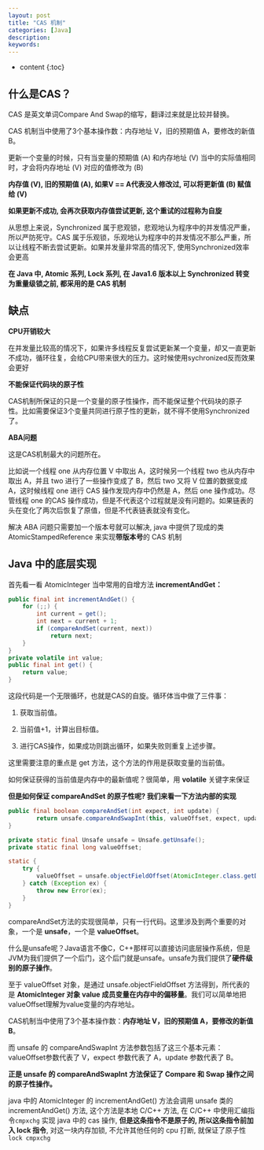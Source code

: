 ```yaml
---
layout: post
title: "CAS 机制"
categories: [Java]
description:
keywords:
---
```


* content
{:toc}

## 什么是CAS？

CAS 是英文单词Compare And Swap的缩写，翻译过来就是比较并替换。

CAS 机制当中使用了3个基本操作数：内存地址 V，旧的预期值 A，要修改的新值 B。

更新一个变量的时候，只有当变量的预期值 (A) 和内存地址 (V) 当中的实际值相同时，才会将内存地址 (V) 对应的值修改为 (B)

**内存值 (V), 旧的预期值 (A), 如果V == A代表没人修改过, 可以将更新值 (B) 赋值给 (V)**

**如果更新不成功, 会再次获取内存值尝试更新, 这个重试的过程称为自旋**

从思想上来说，Synchronized 属于悲观锁，悲观地认为程序中的并发情况严重，所以严防死守。CAS 属于乐观锁，乐观地认为程序中的并发情况不那么严重，所以让线程不断去尝试更新。如果并发量非常高的情况下, 使用Synchronized效率会更高

**在 Java 中, Atomic 系列, Lock 系列, 在 Java1.6 版本以上 Synchronized 转变为重量级锁之前, 都采用的是 CAS 机制**

## 缺点

**CPU开销较大**

在并发量比较高的情况下，如果许多线程反复尝试更新某一个变量，却又一直更新不成功，循环往复，会给CPU带来很大的压力。这时候使用sychronized反而效果会更好

**不能保证代码块的原子性**

CAS机制所保证的只是一个变量的原子性操作，而不能保证整个代码块的原子性。比如需要保证3个变量共同进行原子性的更新，就不得不使用Synchronized了。

**ABA问题**

这是CAS机制最大的问题所在。

比如说一个线程 one 从内存位置 V 中取出 A，这时候另一个线程 two 也从内存中取出 A，并且 two 进行了一些操作变成了 B，然后 two 又将 V 位置的数据变成 A，这时候线程 one 进行 CAS 操作发现内存中仍然是 A，然后 one 操作成功。尽管线程 one 的CAS 操作成功，但是不代表这个过程就是没有问题的。如果链表的头在变化了两次后恢复了原值，但是不代表链表就没有变化。

解决 ABA 问题只需要加一个版本号就可以解决, java 中提供了现成的类 AtomicStampedReference 来实现**带版本号**的 CAS 机制

## Java 中的底层实现

首先看一看 AtomicInteger 当中常用的自增方法 **incrementAndGet：**

```java
public final int incrementAndGet() {
    for (;;) {
        int current = get();
        int next = current + 1;
        if (compareAndSet(current, next))
            return next;
    }
}
private volatile int value;
public final int get() {
    return value;
}
```

这段代码是一个无限循环，也就是CAS的自旋。循环体当中做了三件事：

1.  获取当前值。

2.  当前值+1，计算出目标值。
3.  进行CAS操作，如果成功则跳出循环，如果失败则重复上述步骤。

这里需要注意的重点是 get 方法，这个方法的作用是获取变量的当前值。

如何保证获得的当前值是内存中的最新值呢？很简单，用 **volatile** 关键字来保证

**但是如何保证 compareAndSet 的原子性呢? 我们来看一下方法内部的实现**

```java
public final boolean compareAndSet(int expect, int update) {
		return unsafe.compareAndSwapInt(this, valueOffset, expect, update);
}

private static final Unsafe unsafe = Unsafe.getUnsafe();
private static final long valueOffset;

static {
    try {
        valueOffset = unsafe.objectFieldOffset(AtomicInteger.class.getDeclaredField("value"));
    } catch (Exception ex) { 
      	throw new Error(ex); 
    }
}
```

compareAndSet方法的实现很简单，只有一行代码。这里涉及到两个重要的对象，一个是 **unsafe**，一个是 **valueOffset**。

什么是unsafe呢？Java语言不像C，C++那样可以直接访问底层操作系统，但是JVM为我们提供了一个后门，这个后门就是unsafe。unsafe为我们提供了**硬件级别的原子操作**。

至于 valueOffset 对象，是通过 unsafe.objectFieldOffset 方法得到，所代表的是 **AtomicInteger 对象 value 成员变量在内存中的偏移量**。我们可以简单地把valueOffset理解为value变量的内存地址。

CAS机制当中使用了3个基本操作数：**内存地址 V，旧的预期值 A，要修改的新值 B**。

而 unsafe 的 compareAndSwapInt 方法参数包括了这三个基本元素：valueOffset参数代表了 V，expect 参数代表了 A，update 参数代表了 B。

**正是 unsafe 的 compareAndSwapInt 方法保证了 Compare 和 Swap 操作之间的原子性操作。**



java 中的 AtomicInteger 的 incrementAndGet() 方法会调用 unsafe 类的 incrementAndGet() 方法, 这个方法是本地 C/C++ 方法, 在 C/C++ 中使用汇编指令`cmpxchg` 实现 java 中的 cas 操作, **但是这条指令不是原子的, 所以这条指令前加入 lock 指令**, 对这一块内存加锁, 不允许其他任何的 cpu 打断, 就保证了原子性
`lock cmpxchg`